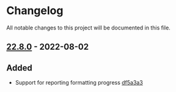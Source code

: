 # Changelog

All notable changes to this project will be documented in this file.

## [22.8.0] - 2022-08-02

## Added
* Support for reporting formatting progress [df5a3a3](https://github.com/greenbone/autohooks-plugin-isort/commit/df5a3a3)

[22.8.0]: https://github.com/greenbone/autohooks-plugin-isort/compare/v22.3.0...22.8.0